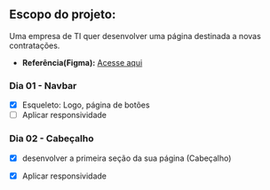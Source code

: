 ## Escopo do projeto:
Uma empresa de TI quer desenvolver uma página destinada a novas contratações.

- **Referência(Figma):** [Acesse aqui](https://www.figma.com/design/mm3MLozvUDGhDRTxSLlGL5/7daysOfCode-HTML-CSS?node-id=0-1&node-type=canvas&t=sBCfGRbq40ngj7BY-0)

### Dia 01 - Navbar
- [x] Esqueleto: Logo, página de botões 
- [ ] Aplicar responsividade

### Dia 02 - Cabeçalho
- [x] desenvolver a primeira seção da sua página (Cabeçalho) 
- [x] Aplicar responsividade


